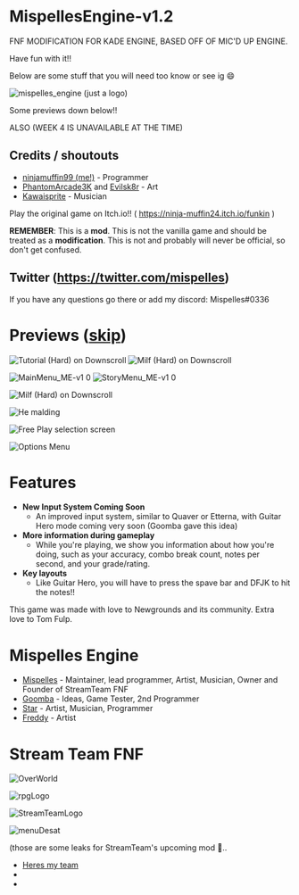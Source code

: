 
# MispellesEngine-v1.2
 FNF MODIFICATION FOR KADE ENGINE, BASED OFF OF MIC'D UP ENGINE.


Have fun with it!!

Below are some stuff that you will need too know or see ig :smile:

![mispelles_engine](https://user-images.githubusercontent.com/86949029/124510676-f11ee280-dd99-11eb-93c6-cbebf6566ddb.png)
(just a logo)

Some previews down below!!

ALSO (WEEK 4 IS UNAVAILABLE AT THE TIME)

## Credits / shoutouts

- [ninjamuffin99 (me!)](https://twitter.com/ninja_muffin99) - Programmer
- [PhantomArcade3K](https://twitter.com/phantomarcade3k) and [Evilsk8r](https://twitter.com/evilsk8r) - Art
- [Kawaisprite](https://twitter.com/kawaisprite) - Musician

Play the original game on Itch.io!! 
( https://ninja-muffin24.itch.io/funkin )

**REMEMBER**: This is a **mod**. This is not the vanilla game and should be treated as a **modification**. This is not and probably will never be official, so don't get confused.

## Twitter (https://twitter.com/mispelles)
If you have any questions go there or add my discord: Mispelles#0336


# Previews ([skip](#features))

![Tutorial (Hard) on Downscroll](https://user-images.githubusercontent.com/15311104/113989685-fa5aea80-9850-11eb-9180-f5819a774c79.gif) ![Milf (Hard) on Downscroll](https://user-images.githubusercontent.com/15311104/113990845-2c208100-9852-11eb-8e6d-f1c9e8439871.gif)

![MainMenu_ME-v1 0](https://user-images.githubusercontent.com/86949029/124515921-3517e480-dda6-11eb-8d92-5585495a12ff.png) ![StoryMenu_ME-v1 0](https://user-images.githubusercontent.com/86949029/124515983-5bd61b00-dda6-11eb-90ae-2179ccd3e777.png)


![Milf (Hard) on Downscroll](https://user-images.githubusercontent.com/15311104/113991654-f4660900-9852-11eb-8c3d-f3927571f19b.png)

![He malding](https://user-images.githubusercontent.com/15311104/113993693-02b52480-9855-11eb-9975-eb8a7a1be8d1.png)

![Free Play selection screen](https://i.imgur.com/LR0eWIC.png)

![Options Menu](https://i.imgur.com/LBXW9C1.png)

# Features

 - **New Input System Coming Soon**
	 - An improved input system, similar to Quaver or Etterna, with Guitar Hero mode coming very soon (Goomba gave this idea)
 - **More information during gameplay**
	 - While you're playing, we show you information about how you're doing, such as your accuracy, combo break count, notes per second, and your grade/rating.
 - **Key layouts**
	 - Like Guitar Hero, you will have to press the spave bar and DFJK to hit the notes!!

This game was made with love to Newgrounds and its community. Extra love to Tom Fulp.
# Mispelles Engine
- [Mispelles](https://twitter.com/mispelles) - Maintainer, lead programmer, Artist, Musician, Owner and Founder of StreamTeam FNF 
- [Goomba](https://twitter.com/SmashingGoomba) - Ideas, Game Tester, 2nd Programmer
- [Star](https://twitter.com/Stargazer_008) - Artist, Musician, Programmer
- [Freddy](https://twitter.com/Frebdyyy) - Artist

# Stream Team FNF

![OverWorld](https://user-images.githubusercontent.com/86949029/124513413-642b5780-dda0-11eb-84e2-2b8919b1085c.png)

![rpgLogo](https://user-images.githubusercontent.com/86949029/124513414-64c3ee00-dda0-11eb-8db7-70ecae11d142.png)

![StreamTeamLogo](https://user-images.githubusercontent.com/86949029/124513416-655c8480-dda0-11eb-9a34-4cde8667eee9.png)

![menuDesat](https://user-images.githubusercontent.com/86949029/124513417-655c8480-dda0-11eb-9d46-8a877701953e.png)

(those are some leaks for StreamTeam's upcoming mod 👀..

- [Heres my team](https://twitter.com/StreamTeamFNF)
- 
- 
